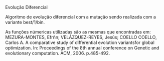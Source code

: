 Evolução Diferencial

Algoritmo de evolução diferencial com a mutação sendo realizada com a variante best/1/bin.

As funções númericas utilizadas são as mesmas que encontradas em:
  MEZURA-MONTES, Efrñn; VELÁZQUEZ-REYES, Jesús; COELLO COELLO, Carlos A. A comparative study of differential evolution
  variantsfor global optimization. In: Proceedings of the 8th annual conference on Genetic and evolutionary computation.
  ACM, 2006. p.485-492.

